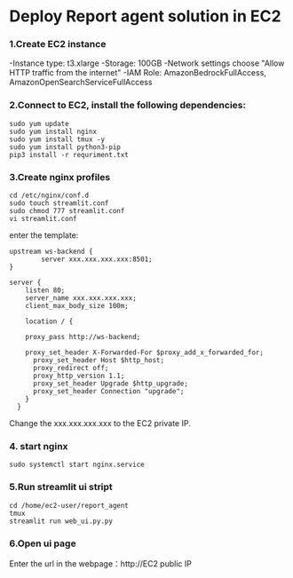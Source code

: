 # Deploy Report agent solution in EC2

### 1.Create EC2 instance

-Instance type: t3.xlarge
-Storage: 100GB
-Network settings choose "Allow HTTP traffic from the internet"
-IAM Role: AmazonBedrockFullAccess, AmazonOpenSearchServiceFullAccess

### 2.Connect to EC2, install the following dependencies:

```
sudo yum update
sudo yum install nginx
sudo yum install tmux -y
sudo yum install python3-pip
pip3 install -r requriment.txt
```

### 3.Create nginx profiles

```
cd /etc/nginx/conf.d
sudo touch streamlit.conf
sudo chmod 777 streamlit.conf
vi streamlit.conf
```

enter the template:

```
upstream ws-backend {
        server xxx.xxx.xxx.xxx:8501;
}

server {
    listen 80;
    server_name xxx.xxx.xxx.xxx;
    client_max_body_size 100m;

    location / {
            
    proxy_pass http://ws-backend;

    proxy_set_header X-Forwarded-For $proxy_add_x_forwarded_for;
      proxy_set_header Host $http_host;
      proxy_redirect off;
      proxy_http_version 1.1;
      proxy_set_header Upgrade $http_upgrade;
      proxy_set_header Connection "upgrade";
    }
  }
```

Change the xxx.xxx.xxx.xxx to the EC2 private IP.


### 4. start nginx

```
sudo systemctl start nginx.service
```

### 5.Run streamlit ui stript

```
cd /home/ec2-user/report_agent
tmux
streamlit run web_ui.py.py
```

### 6.Open ui page

Enter the url in the webpage：http://EC2 public IP
